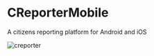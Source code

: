 # CReporterMobile

A citizens reporting platform for Android and iOS

<img src="https://i.ibb.co/Ks53GDg/creporter.png" alt="creporter" border="0">

